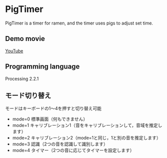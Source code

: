 ﻿# PigTimer
PigTimer is a timer for ramen, and the timer uses pigs to adjust set time.


## Demo movie
[YouTube](https://youtu.be/Z8DOZ3PvtQU)


## Programming language
Processing 2.2.1


## モード切り替え

モードはキーボードの1〜4を押すと切り替え可能
* mode=0 標準画面（何もできません）
* mode=1 キャリブレーション1（音をキャリブレーションして，音域を推定します）
* mode=2 キャリブレーション2（mode=1と同じ，1と別の音を推定します）
* mode=3 認識（2つの音を認識して識別します）
* mode=4 タイマー（2つの音に応じてタイマーを設定します）